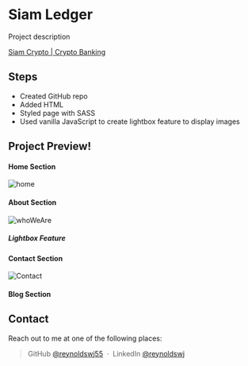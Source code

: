 # Siam Ledger

Project description

[Siam Crypto | Crypto Banking](#)

## Steps

- Created GitHub repo
- Added HTML
- Styled page with SASS
- Used vanilla JavaScript to create lightbox feature to display images

## Project Preview!

#### Home Section

![home](https://user-images.githubusercontent.com/65702910/129738279-f6c9e2b9-51e2-4429-9b34-96686ee223d9.jpg)

#### About Section

![whoWeAre](https://user-images.githubusercontent.com/65702910/129738298-c5fdb50c-8606-4365-9070-22c86164f260.jpg)

##### Lightbox Feature

#### Contact Section

![Contact](https://user-images.githubusercontent.com/65702910/129738354-e6f9a917-ac98-44ed-b122-af84044ed488.jpg)

#### Blog Section

## Contact

Reach out to me at one of the following places:

> GitHub [@reynoldswj55](https://github.com/reynoldswj55) &nbsp;&middot;&nbsp;
> LinkedIn [@reynoldswj](https://www.linkedin.com/in/reynoldswj/)
